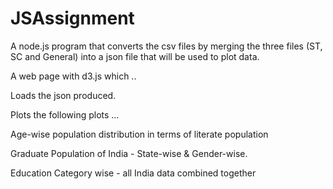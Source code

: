 # JSAssignment


A node.js program that converts the csv files by merging the three files (ST, SC and General) into a json file that will be used to plot data.

A web page with d3.js which .. 

Loads the json produced.

Plots the following plots … 

Age-wise population distribution in terms of literate population

Graduate Population of India - State-wise & Gender-wise.

Education Category wise - all India data combined together
